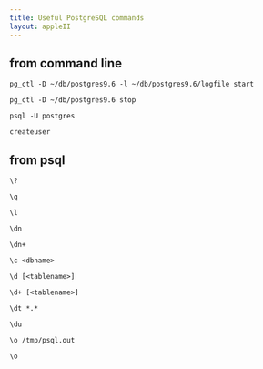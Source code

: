 ```yaml
---
title: Useful PostgreSQL commands
layout: appleII
---
```


from command line
-----------------

`pg_ctl -D ~/db/postgres9.6 -l ~/db/postgres9.6/logfile start`

`pg_ctl -D ~/db/postgres9.6 stop`

`psql -U postgres`

`createuser`

from psql
---------

`\?`

`\q`

`\l`

`\dn`

`\dn+`

`\c <dbname>`

`\d [<tablename>]`

`\d+ [<tablename>]`

`\dt *.*`

`\du`

`\o /tmp/psql.out`

`\o`
